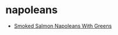 # napoleans

 * [Smoked Salmon Napoleans With Greens](../index/s/smoked-salmon-napoleans-with-greens-4452.json)
